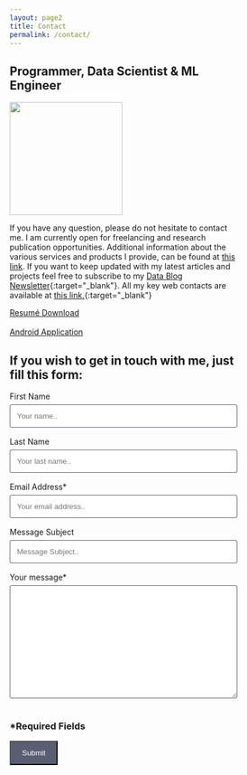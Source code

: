 ```yaml
---
layout: page2
title: Contact
permalink: /contact/
---
```


## Programmer, Data Scientist & ML Engineer

<img src="https://avatars1.githubusercontent.com/u/40637715?s=460&v=4" width="200">

If you have any question, please do not hesitate to contact me. I am currently open for freelancing and research publication opportunities. Additional information about the various services and products I provide, can be found at [this link](/services/). If you want to keep updated with my latest articles and projects feel free to subscribe to my [Data Blog Newsletter](https://www.getrevue.co/profile/pier_paolo_28){:target="_blank"}. All my key web contacts are available at [this link.](https://linktr.ee/pierpaolo28){:target="_blank"}


<!-- <script src="https://platform.linkedin.com/badges/js/profile.js" async defer type="text/javascript"></script>

<div class="badge-base LI-profile-badge" data-locale="en_US" data-size="medium" data-theme="dark" data-type="HORIZONTAL" data-vanity="pierpaolo28" data-version="v1"><a class="badge-base__link LI-simple-link" href="https://uk.linkedin.com/in/pierpaolo28?trk=profile-badge">Pier Paolo Ippolito</a></div>
<p></p>-->

<a href="\assets\dist\Pier_Paolo_Ippolito_CV.pdf" class="btn">Resumé Download</a>
<br>
<br>
<a href="\assets\dist\pierpaolo.apk" class="btn">Android Application</a>

<style>
  * {box-sizing: border-box;}

  input[type=text], select, textarea {
    width: 100%;
    padding: 12px;
    border: 1px solid rgba(52, 56, 81, 0.8);
    border-radius: 4px;
    box-sizing: border-box;
    margin-top: 6px;
    margin-bottom: 16px;
    resize: vertical;
  }

  input[type=submit] {
    background-color: rgba(52, 56, 81, 0.8);
    color: white;
    padding: 12px 20px;
    <!-- border: 3px #fff solid; -->
    border-radius: 4px;
    cursor: pointer;
  }

  input[type=submit]:hover {
    background-color: #313237;
  }

  .form {
    border-radius: 5px;
    <!-- background-color: #fff; -->
    padding: 20px;
  }
  </style>

<meta name="referrer" content="unsafe-url">
<div class="form">
  <h2 class="sm-heading">If you wish to get in touch with me, just fill this form:</h2>
  <form action="http://formspree.io/pierpaoloippolito28@gmail.com" method="POST">
    <label for="fname">First Name</label>
    <input type="text" id="fname" name="First Name" placeholder="Your name..">
    <label for="lname">Last Name</label>
    <input type="text" id="lname" name="Last Name" placeholder="Your last name..">
    <label for="em">Email Address*</label>
    <input type="text" id="em" name="Email" placeholder="Your email address.." required>
    <label for="sbg">Message Subject</label>
    <input type="text" id="sbg" name="Subject" placeholder="Message Subject..">
    <label for="msg">Your message*</label>
    <textarea name="Message" style="height:200px" required></textarea>
    <h3 class="sm-heading">*Required Fields</h3>
    <input type="submit" value="Submit">
  </form>
</div>

<script data-name="BMC-Widget" src="https://cdnjs.buymeacoffee.com/1.0.0/widget.prod.min.js" data-id="pierpaolo" data-description="Support me on Buy me a coffee!" data-message="Thank you for visiting. If you want, you can now buy me a coffee!" data-color="#FFDD00" data-position="Right" data-x_margin="18" data-y_margin="18"></script>
